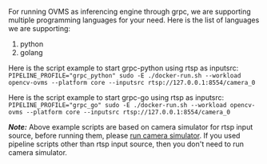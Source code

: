 For running OVMS as inferencing engine through grpc, we are supporting multiple programming languages for your need. Here is the list of languages we are supporting:

1. python
2. golang

Here is the script example to start grpc-python using rtsp as inputsrc:
`PIPELINE_PROFILE="grpc_python" sudo -E ./docker-run.sh --workload opencv-ovms --platform core --inputsrc rtsp://127.0.0.1:8554/camera_0`

Here is the script example to start grpc-go using rtsp as inputsrc:
`PIPELINE_PROFILE="grpc_go" sudo -E ./docker-run.sh --workload opencv-ovms --platform core --inputsrc rtsp://127.0.0.1:8554/camera_0`


**_Note:_**  Above example scripts are based on camera simulator for rtsp input source, before running them, please [run camera simulator](../run_camera_simulator.md). If you used pipeline scripts other than rtsp input source, then you don't need to run camera simulator.

